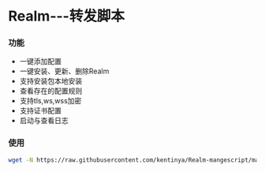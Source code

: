 # Realm---转发脚本
### 功能
- 一键添加配置
- 一键安装、更新、删除Realm
- 支持安装包本地安装
- 查看存在的配置规则
- 支持tls,ws,wss加密
- 支持证书配置
- 启动与查看日志
### 使用
```bash
wget -N https://raw.githubusercontent.com/kentinya/Realm-mangescript/main/realm.sh && bash realm.sh
```
